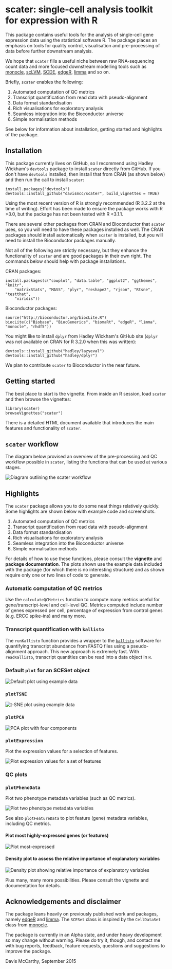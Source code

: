 # scater: single-cell analysis toolkit for expression with R

This package contains useful tools for the analysis of single-cell
gene expression data using the statistical software R. The package places an
emphasis on tools for quality control, visualisation and pre-processing of data
before further downstream analysis.

We hope that `scater` fills a useful niche between raw RNA-sequencing
count data and more focused downstream modelling tools such as
[monocle](http://www.bioconductor.org/packages/release/bioc/html/monocle.html),
[scLVM](http://github.com/PMBio/scLVM),
[SCDE](http://pklab.med.harvard.edu/scde/index.html),
[edgeR](http://www.bioconductor.org/packages/release/bioc/html/edgeR.html),
[limma](http://www.bioconductor.org/packages/release/bioc/html/limma.html) and
so on.

Briefly, `scater` enables the following:


1. Automated computation of QC metrics
1. Transcript quantification from read data with pseudo-alignment
2. Data format standardisation
3. Rich visualisations for exploratory analysis
4. Seamless integration into the Bioconductor universe
5. Simple normalisation methods

See below for information about installation, getting started and highlights of the package.

## Installation
This package currently lives on GitHub, so I recommend using Hadley Wickham's
`devtools` package to install `scater` directly from GitHub. If you don't have
`devtools` installed, then install that from CRAN (as shown below) and then run
the call to install `scater`:

```{r}
install.packages("devtools")
devtools::install_github("davismcc/scater", build_vignettes = TRUE)
```

Using the most recent version of R is strongly recommended (R 3.2.2 at the time
of writing). Effort has been made to ensure the package works with R >3.0, but
the package has not been tested with R <3.1.1.

There are several other packages from CRAN and Bioconductor that `scater` uses,
so you will need to have these packages installed as well. The CRAN packages
should install automatically when `scater` is installed, but you will need to
install the Bioconductor packages manually.

Not all of the following are strictly necessary, but they enhance the
functionality of `scater` and are good packages in their own right. The commands
below should help with package installations.

CRAN packages:

```{r}
install.packages(c("cowplot", "data.table", "ggplot2", "ggthemes", "knitr",
    "matrixStats", "MASS", "plyr", "reshape2", "rjson", "Rtsne", "testthat",
    "viridis"))
```

Bioconductor packages:

```{r}
source("http://bioconductor.org/biocLite.R")
biocLite(c("Biobase", "BiocGenerics", "biomaRt", "edgeR", "limma", "monocle", "rhdf5"))
```

You might like to install `dplyr` from Hadley Wickham's GitHub site (`dplyr` was
not available on CRAN for R 3.2.0 when this was written):

```{r}
devtools::install_github("hadley/lazyeval")
devtools::install_github("hadley/dplyr")
```

We plan to contribute `scater` to Bioconductor in the near future.


## Getting started

<!---
The best place to start is the [vignette](http://htmlpreview.github.io/?http://github.com/davismcc/scater/blob/master/vignettes/vignette.html).
-->

The best place to start is the vignette. From inside an R session, load `scater`
and then browse the vignettes:

```{r}
library(scater)
browseVignettes("scater")
```

There is a detailed HTML document available that introduces the main features
and functionality of `scater`.

## `scater` workflow

The diagram below provised an overview of the pre-processing and QC workflow possible in `scater`, listing the functions that can be used at various stages.

![Diagram outlining the scater workflow](inst/figures/scater_qc_workflow.png)




## Highlights

The `scater` package allows you to do some neat things relatively quickly. Some highlights are shown below with example code and screenshots.

1. Automated computation of QC metrics
1. Transcript quantification from read data with pseudo-alignment
2. Data format standardisation
3. Rich visualisations for exploratory analysis
4. Seamless integration into the Bioconductor universe
5. Simple normalisation methods

For details of how to use these functions, please consult the **vignette** and **package documentation**.  The plots shown use the example data included with the package (for which there is no interesting structure) and as shown require only one or two lines of code to generate.

### Automatic computation of QC metrics

Use the `calculateQCMetrics` function to compute many metrics useful for gene/transcript-level and cell-level QC. Metrics computed include number of genes expressed per cell, percentage of expression from control genes (e.g. ERCC spike-ins) and many more.

### Transcript quantification with `kallisto`

The `runKallisto` function provides a wrapper to the [`kallisto`](http://pachterlab.github.io/kallisto) software for quantifying transcript abundance from FASTQ files using a pseudo-alignment approach. This new approach is extremely fast. With `readKallisto`, transcript quantities can be read into a data object in `R`.

### Default `plot` for an SCESet object

![Default plot using example data](inst/figures/example_default_SCESet_plot.png)

### `plotTSNE`

![t-SNE plot using example data](inst/figures/example_plotTSNE.png)

### `plotPCA`

![PCA plot with four components](inst/figures/example_plotPCA_ncomp4.png)

### `plotExpression`

Plot the expression values for a selection of features.

![Plot expression values for a set of features](inst/figures/example_plotExpression.png)

### QC plots

### `plotPhenoData`

Plot two phenotype metadata variables (such as QC metrics).

![Plot two phenotype metadata variables](inst/figures/example_plotPhenoData.png)

See also `plotFeatureData` to plot feature (gene) metadata variables, including QC metrics.

#### Plot most highly-expressed genes (or features)

![Plot most-expressed](inst/figures/example_plotQC_most-exprs.png)

#### Density plot to assess the relative importance of explanatory variables

![Density plot showing relative importance of explanatory variables](inst/figures/example_plotQC_expl_vars.png)

Plus many, many more possibilities. Please consult the vignette and documentation for details.

## Acknowledgements and disclaimer

The package leans heavily on previously published work and packages, namely
[edgeR](http://bioconductor.org/packages/release/bioc/html/edgeR.html) and
[limma](http://bioconductor.org/packages/release/bioc/html/limma.html). The
`SCESet` class is inspired by the `CellDataSet` class from [monocle](http://www.bioconductor.org/packages/release/bioc/html/monocle.html).


<!---
It also uses and extends code for an approximate rank-product test by [Heskes et al (2014)](http://dx.doi.org/10.1186/s12859-014-0367-1).
-->


The package is currently in an Alpha state, and under heavy development so may
change without warning. Please do try it, though, and contact me with bug
reports, feedback, feature requests, questions and suggestions to improve the
package.

Davis McCarthy, September 2015
